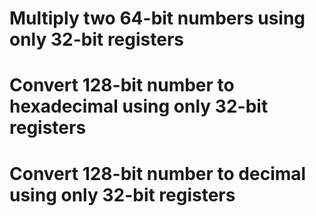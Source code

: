 # Multiply two 64-bit numbers using only 32-bit registers
# Convert 128-bit number to hexadecimal using only 32-bit registers
# Convert 128-bit number to decimal using only 32-bit registers
